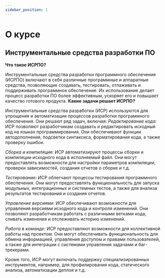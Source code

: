 ```yaml
---
sidebar_position: 1
---
```


# О курсе

## Инструментальные средства разработки ПО

**Что такое ИСРПО?**

Инструментальные средства разработки программного обеспечения (ИСРПО) включают в себя различные программные и аппаратные средства, позволяющие создавать, тестировать, отлаживать и поддерживать программное обеспечение. Их использование делает процесс разработки ПО более эффективным, ускоряет его и повышает качество готового продукта.
**Какие задачи решает ИСРПО?**

Инструментальные средства разработки (ИСР) используются для упрощения и автоматизации процессов разработки программного обеспечения. Они решают ряд задач, включая:
*Редактирование кода:* ИСР позволяют разработчикам создавать и редактировать исходный код на языках программирования. Они обеспечивают функции автодополнения, подсветки синтаксиса, форматирования кода, а также проверку ошибок.

*Сборка и компиляция:* ИСР автоматизируют процессы сборки и компиляции исходного кода в исполняемый файл. Они могут предоставлять возможности для настройки параметров компиляции, проверки зависимостей, создания отчетов о сборке и т.д.

*Тестирование:* ИСР облегчают процессы тестирования программного обеспечения. Они могут предоставлять функциональность для запуска модульных, интеграционных и системных тестов, а также для анализа результатов тестирования и создания отчетов.

*Управление версиями:* ИСР обеспечивают возможности для управления версиями исходного кода и контроля изменений. Они позволяют разработчикам работать с различными ветками кода, сливать изменения и отслеживать историю изменений.

*Работа в команде:* ИСР предоставляют возможности для коллективной работы над проектом. Они могут обеспечивать функциональность для обмена информацией, управления доступом и правами пользователей, а также для интеграции с системами управления задачами и баг-трекерами.

Кроме того, ИСР могут включать поддержку специализированных инструментов, например, для профилирования кода, статического анализа, автоматизации деплоя и т.д.
